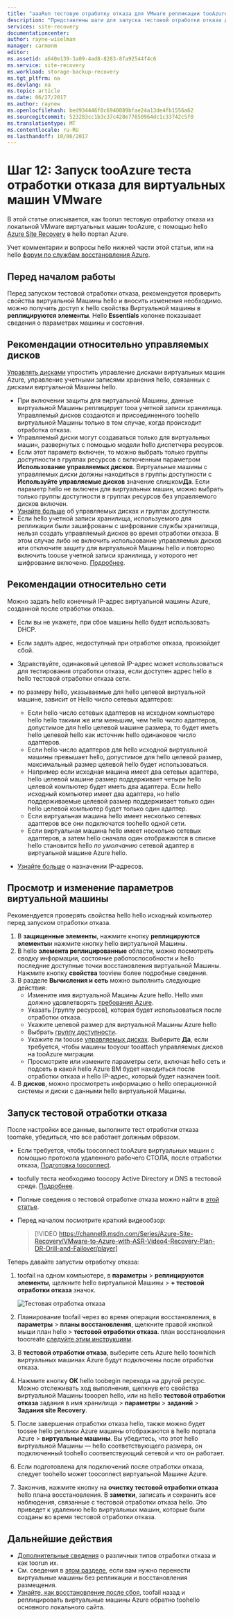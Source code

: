 ```yaml
---
title: "aaaRun тестовую отработку отказа для VMware репликации tooAzure | Документы Microsoft"
description: "Представлены шаги для запуска тестовой отработки отказа для виртуальных машин VMware репликации с помощью службы Azure Site Recovery hello tooAzure hello."
services: site-recovery
documentationcenter: 
author: rayne-wiselman
manager: carmonm
editor: 
ms.assetid: a640e139-3a09-4ad8-8283-8fa92544f4c6
ms.service: site-recovery
ms.workload: storage-backup-recovery
ms.tgt_pltfrm: na
ms.devlang: na
ms.topic: article
ms.date: 06/27/2017
ms.author: raynew
ms.openlocfilehash: bed934446f0c6940089bfae24a13de4fb1556a62
ms.sourcegitcommit: 523283cc1b3c37c428e77850964dc1c33742c5f0
ms.translationtype: MT
ms.contentlocale: ru-RU
ms.lasthandoff: 10/06/2017
---
```

# <a name="step-12-run-a-test-failover-tooazure-for-vmware-vms"></a>Шаг 12: Запуск tooAzure теста отработки отказа для виртуальных машин VMware

В этой статье описывается, как toorun тестовую отработку отказа из локальной VMware виртуальных машин tooAzure, с помощью hello [Azure Site Recovery](site-recovery-overview.md) в hello портал Azure.

Учет комментарии и вопросы hello нижней части этой статьи, или на hello [форум по службам восстановления Azure](https://social.msdn.microsoft.com/forums/azure/home?forum=hypervrecovmgr).


## <a name="before-you-start"></a>Перед началом работы

Перед запуском тестовой отработки отказа, рекомендуется проверить свойства виртуальной Машины hello и вносить изменения необходимо. можно получить доступ к hello свойства Виртуальной машины в **реплицируются элементы**. Hello **Essentials** колонке показывает сведения о параметрах машины и состояния.

## <a name="managed-disk-considerations"></a>Рекомендации относительно управляемых дисков

[Управлять дисками](../virtual-machines/windows/managed-disks-overview.md) упростить управление дисками виртуальных машин Azure, управление учетными записями хранения hello, связанных с дисками виртуальной Машины hello. 

- При включении защиты для виртуальной Машины, данные виртуальной Машины реплицирует tooa учетной записи хранилища. Управляемый дисков создаются и присоединенного toohello виртуальной Машины только в том случае, когда происходит отработка отказа.
- Управляемый диски могут создаваться только для виртуальных машин, развернутых с помощью модели hello диспетчера ресурсов.  
- Если этот параметр включен, то можно выбрать только группы доступности в группах ресурсов с включенным параметром **Использование управляемых дисков**. Виртуальные машины с управляемых диски должны находиться в группы доступности с **Используйте управляемые дисков** значение слишком**Да**. Если параметр hello не включен для виртуальных машин, можно выбрать только группы доступности в группах ресурсов без управляемого дисков включен.
- [Узнайте больше](https://docs.microsoft.com/azure/virtual-machines/windows/manage-availability#use-managed-disks-for-vms-in-an-availability-set) об управляемых дисках и группах доступности.
- Если hello учетной записи хранилища, используемого для репликации были зашифрованы с шифрование службы хранилища, нельзя создать управляемый дисков во время отработки отказа. В этом случае либо не включить использование управляемых дисков или отключите защиту для виртуальной Машины hello и повторно включить toouse учетной записи хранилища, у которого нет шифрование включено. [Подробнее](https://docs.microsoft.com/azure/storage/storage-managed-disks-overview#managed-disks-and-encryption).


## <a name="network-considerations"></a>Рекомендации относительно сети

Можно задать hello конечный IP-адрес виртуальной машины Azure, созданной после отработки отказа.

- Если вы не укажете, при сбое машины hello будет использовать DHCP.
- Если задать адрес, недоступный при отработке отказа, произойдет сбой.
- Здравствуйте, одинаковый целевой IP-адрес может использоваться для тестирования отработки отказа, если доступен адрес hello в hello тестовой отработки отказа сети.
- по размеру hello, указываемые для hello целевой виртуальной машине, зависит от Hello число сетевых адаптеров:

     - Если hello число сетевых адаптеров на исходном компьютере hello hello такими же или меньшим, чем hello число адаптеров, допустимое для hello целевой машине размера, то будет иметь hello целевой hello как источник hello одинаковое число адаптеров.
     - Если hello число адаптеров для hello исходной виртуальной машины превышает hello, допустимое для hello целевой размер, максимальный размер целевой hello будет использоваться.
     - Например если исходная машина имеет два сетевых адаптера, hello целевой машине размер поддерживает четыре hello целевой компьютер будет иметь два адаптера. Если hello исходный компьютер имеет два адаптера, но hello поддерживаемые целевой размер поддерживает только один hello целевой компьютер будет только один адаптер.     
   - Если виртуальная машина hello имеет несколько сетевых адаптеров все они подключатся toohello одной сети.
   - Если виртуальная машина hello имеет несколько сетевых адаптеров, а затем hello сначала один отображаются в списке hello становится hello *по умолчанию* сетевой адаптер в виртуальной машине Azure hello.
 - [Узнайте больше](vmware-walkthrough-network.md) о назначении IP-адресов.



## <a name="view-and-modify-vm-settings"></a>Просмотр и изменение параметров виртуальной машины

Рекомендуется проверять свойства hello hello исходный компьютер перед запуском отработки отказа.

1. В **защищенные элементы**, нажмите кнопку **реплицируются элементы**и нажмите кнопку hello виртуальной Машины.
2. В hello **элемента реплицированные** области, можно посмотреть сводку информации, состояние работоспособности и hello последние доступные точки восстановления виртуальной Машины. Нажмите кнопку **свойства** tooview более подробные сведения.
3. В разделе **Вычисления и сеть** можно выполнить следующие действия:
    - Измените имя виртуальной Машины Azure hello. Hello имя должно удовлетворять [требования Azure](site-recovery-support-matrix-to-azure.md#failed-over-azure-vm-requirements).
    - Указать [группу ресурсов], которая будет использоваться после отработки отказа.
    - Укажите целевой размер для виртуальной Машины Azure hello
    - Выбрать [группу доступности](../virtual-machines/windows/tutorial-availability-sets.md).
    - Укажите ли toouse [управляемых дисках](#managed-disk-considerations). Выберите **Да**, если требуется, чтобы машины tooyour tooattach управляемых дисков на tooAzure миграции.
    - Просмотрите или измените параметры сети, включая hello сеть и подсеть в какой hello Azure ВМ будет находиться после отработки отказа и hello IP-адрес, который будет назначен tooit.
4. В **дисков**, можно просмотреть информацию о hello операционной системы и диски с данными hello виртуальной Машины.

## <a name="run-a-test-failover"></a>Запуск тестовой отработки отказа

После настройки все данные, выполните тест отработки отказа toomake, убедиться, что все работает должным образом.

- Если требуется, чтобы tooconnect tooAzure виртуальных машин с помощью протокола удаленного рабочего СТОЛА, после отработки отказа, [Подготовка tooconnect](site-recovery-test-failover-to-azure.md#prepare-to-connect-to-azure-vms-after-failover).
 - toofully теста необходимо toocopy Active Directory и DNS в тестовой среде. [Подробнее](site-recovery-active-directory.md#test-failover-considerations).
 - Полные сведения о тестовой отработке отказа можно найти в [этой статье](site-recovery-test-failover-to-azure.md).
- Перед началом посмотрите краткий видеообзор:


     >[!VIDEO https://channel9.msdn.com/Series/Azure-Site-Recovery/VMware-to-Azure-with-ASR-Video4-Recovery-Plan-DR-Drill-and-Failover/player]


Теперь давайте запустим отработку отказа:

1. toofail на одном компьютере, в **параметры** > **реплицируются элементы**, щелкните hello виртуальной Машины > **+ тестовой отработки отказа** значок.

    ![Тестовая отработка отказа](./media/vmware-walkthrough-test-failover/test-failover.png)

2. Планирование toofail через во время операции восстановления, в **параметры** > **планы восстановления**, щелкните правой кнопкой мыши план hello > **тестовой отработки отказа**. план восстановления toocreate [следуйте этим инструкциям](site-recovery-create-recovery-plans.md).  

3. В **тестовой отработки отказа**, выберите сеть Azure hello toowhich виртуальных машинах Azure будут подключены после отработки отказа.

4. Нажмите кнопку **ОК** hello toobegin перехода на другой ресурс. Можно отслеживать ход выполнения, щелкнув его свойства виртуальной Машины tooopen hello, или на hello **тестовой отработки отказа** задания в имя хранилища > **параметры** > **заданий**  >  **Задания site Recovery**.

5. После завершения отработки отказа hello, также можно будет toosee hello реплики Azure машины отображаются в hello портала Azure > **виртуальные машины**. Вы убедитесь, что этот hello виртуальной Машины — hello соответствующего размера, он подключенный toohello соответствующий сетевой и что он работает.

6. Если подготовлена для подключений после отработки отказа, следует toohello может tooconnect виртуальной Машине Azure.

7. Закончив, нажмите кнопку на **очистку тестовой отработки отказа** hello плана восстановления. В **заметки**, записать и сохранить все наблюдения, связанные с тестовой отработки отказа hello. Это приведет к удалению hello виртуальных машин, которые были созданы во время тестовой отработки отказа.



## <a name="next-steps"></a>Дальнейшие действия

- [Дополнительные сведения](site-recovery-failover.md) о различных типов отработки отказа и как toorun их.
- См. сведения в [этом разделе](site-recovery-migrate-to-azure.md#migrate-on-premises-vms-and-physical-servers), если вам нужно перенести виртуальные машины без репликации и восстановления размещения.
- [Узнайте, как восстановление после сбоя](site-recovery-failback-azure-to-vmware.md), toofail назад и реплицировать виртуальные машины Azure обратно toohello основного локального сайта.

